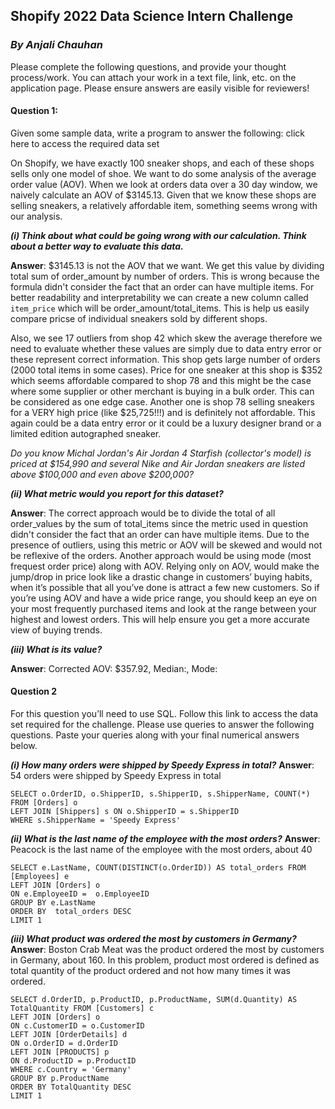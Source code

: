 ## **Shopify 2022 Data Science Intern Challenge**
### *By Anjali Chauhan*

Please complete the following questions, and provide your thought process/work. You can attach your work in a text file, link, etc. on the application page. Please ensure answers are easily visible for reviewers!

#### Question 1:
Given some sample data, write a program to answer the following: click here to access the required data set

On Shopify, we have exactly 100 sneaker shops, and each of these shops sells only one model of shoe. We want to do some analysis of the average order value (AOV). When we look at orders data over a 30 day window, we naively calculate an AOV of $3145.13. Given that we know these shops are selling sneakers, a relatively affordable item, something seems wrong with our analysis.

***(i) Think about what could be going wrong with our calculation. Think about a better way to evaluate this data.***

**Answer**: $3145.13 is not the AOV that we want. We get this value by dividing total sum of order_amount by number of orders. This is wrong because the formula didn't consider the fact that an order can have multiple items. For better readability and interpretability we can create a new column called `item_price` which will be order_amount/total_items. This is help us easily compare pricse of individual sneakers sold by different shops.

Also, we see 17 outliers from shop 42 which skew the average therefore we need to evaluate whether these values are simply due to data entry error or these represent correct information. This shop gets large number of orders (2000 total items in some cases). Price for one sneaker at this shop is $352 which seems affordable compared to shop 78 and this might be the case where some supplier or other merchant is buying in a bulk order. This can be considered as one edge case. Another one is shop 78 selling sneakers for a VERY high price (like $25,725!!!) and is definitely not affordable. This again could be a data entry error or it could be a luxury designer brand or a limited edition autographed sneaker. 

*Do you know Michal Jordan's Air Jordan 4 Starfish (collector's model) is priced at $154,990 and several Nike and Air Jordan sneakers are listed above $100,000 and even above $200,000?*

***(ii) What metric would you report for this dataset?***

**Answer**: The correct approach would be to divide the total of all order_values by the sum of total_items since the metric used in question didn't consider the fact that an order can have multiple items. Due to the presence of outliers, using this metric or AOV will be skewed and would not be reflexive of the orders. Another approach would be using mode (most frequest order price) along with AOV. Relying only on AOV, would make the jump/drop in price look like a drastic change in customers’ buying habits, when it’s possible that all you’ve done is attract a few new customers. So if you’re using AOV and have a wide price range, you should keep an eye on your most frequently purchased items and look at the range between your highest and lowest orders. This will help ensure you get a more accurate view of buying trends.

***(iii) What is its value?***

**Answer**:  Corrected AOV: $357.92, Median:, Mode:


#### Question 2
For this question you’ll need to use SQL. Follow this link to access the data set required for the challenge. Please use queries to answer the following questions. Paste your queries along with your final numerical answers below.

***(i) How many orders were shipped by Speedy Express in total?***
**Answer**: 54 orders were shipped by Speedy Express in total

```
SELECT o.OrderID, o.ShipperID, s.ShipperID, s.ShipperName, COUNT(*) FROM [Orders] o
LEFT JOIN [Shippers] s ON o.ShipperID = s.ShipperID
WHERE s.ShipperName = 'Speedy Express'
```

***(ii) What is the last name of the employee with the most orders?***
**Answer**: Peacock is the last name of the employee with the most orders, about 40

```
SELECT e.LastName, COUNT(DISTINCT(o.OrderID)) AS total_orders FROM  [Employees] e
LEFT JOIN [Orders] o
ON e.EmployeeID =  o.EmployeeID
GROUP BY e.LastName
ORDER BY  total_orders DESC
LIMIT 1
```

***(iii) What product was ordered the most by customers in Germany?***
**Answer**: Boston Crab Meat was the product ordered the most by customers in Germany, about 160. In this problem, product most ordered is defined as total quantity of the product ordered and not how many times it was ordered.

```
SELECT d.OrderID, p.ProductID, p.ProductName, SUM(d.Quantity) AS TotalQuantity FROM [Customers] c
LEFT JOIN [Orders] o
ON c.CustomerID = o.CustomerID
LEFT JOIN [OrderDetails] d
ON o.OrderID = d.OrderID
LEFT JOIN [PRODUCTS] p
ON d.ProductID = p.ProductID
WHERE c.Country = 'Germany'
GROUP BY p.ProductName
ORDER BY TotalQuantity DESC
LIMIT 1
```

